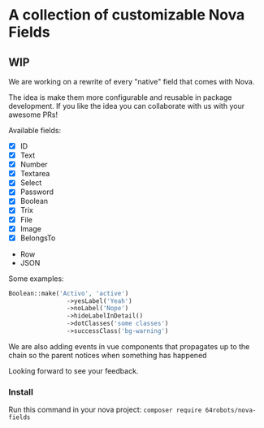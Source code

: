 # A collection of customizable Nova Fields

## WIP

We are working on a rewrite of every "native" field that comes with Nova.

The idea is make them more configurable and reusable in package development. If you like the idea you can collaborate with us with your awesome PRs!

Available fields:

- [x] ID
- [x] Text
- [x] Number
- [x] Textarea
- [x] Select
- [x] Password
- [x] Boolean
- [x] Trix
- [x] File
- [x] Image
- [x] BelongsTo

- Row
- JSON

Some examples:

```php
Boolean::make('Activo', 'active')
                ->yesLabel('Yeah')
                ->noLabel('Nope')
                ->hideLabelInDetail()
                ->dotClasses('some classes')
                ->successClass('bg-warning')
```

We are also adding events in vue components that propagates up to the chain so the parent notices when something has happened

Looking forward to see your feedback.

### Install

Run this command in your nova project:
`composer require 64robots/nova-fields`
